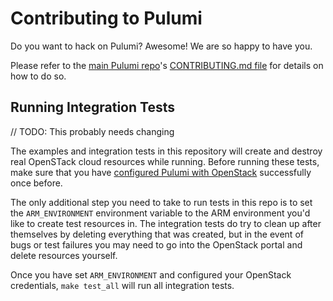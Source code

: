# Contributing to Pulumi

Do you want to hack on Pulumi?  Awesome!  We are so happy to have you.

Please refer to the [main Pulumi repo](https://github.com/pulumi/pulumi/)'s [CONTRIBUTING.md file](
https://github.com/pulumi/pulumi/blob/master/CONTRIBUTING.md) for details on how to do so.

## Running Integration Tests

// TODO: This probably needs changing

The examples and integration tests in this repository will create and destroy real OpenSTack
cloud resources while running. Before running these tests, make sure that you have
[configured Pulumi with OpenStack](https://pulumi.io/install/openstack.html) successfully once before.

The only additional step you need to take to run tests in this repo is to set the
`ARM_ENVIRONMENT` environment variable to the ARM environment you'd like to create test resources in.
The integration tests do try to clean up after themselves by deleting everything that was
created, but in the event of bugs or test failures you may need to go into the OpenStack portal
and delete resources yourself.

Once you have set `ARM_ENVIRONMENT` and configured your OpenStack credentials, `make test_all` will run all integration tests.
